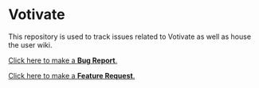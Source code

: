 Votivate
=================================

This repository is used to track issues related to Votivate as well as house the user wiki.

[Click here to make a **Bug Report**.](https://github.com/WorkingFamilies/votivate-dev/issues/new?assignees=codygordon&labels=bug&template=bug-report.md&title=)

[Click here to make a **Feature Request**.](https://github.com/WorkingFamilies/votivate-dev/issues/new?assignees=&labels=enhancement&template=feature-request.md&title=)




